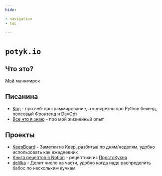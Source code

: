 ```yaml
---
hide:

- navigation
- toc

---
```


# `potyk.io`

## Что это?

[Мой](https://t.me/potykion) манямирок

## Писанина

- [Код](Code/index.md) - про веб-программирование, а конкретно про Python бекенд, попсовый Фронтенд и DevOps
- [Все что я знаю](./Everything/index.md) - про мой жизненный опыт

## Проекты

- [KeepBoard](https://keep-board.website.yandexcloud.net/) - Заметки из Keep, разбитые по дням/неделям, удобно
  использовать как ежедневник
- [Книга рецептов в Notion](https://potyk.notion.site/potyk/d47b6c5c807a41e2a9bb145632a20a5b) - рецептики
  из [ПростоКухня](Everything/Food/ProstoKuhnya/index.md)
- [delilka](https://delilka.website.yandexcloud.net/) - Делит число на части, удобно когда надо распределить бабос по
  нескольким кучкам
